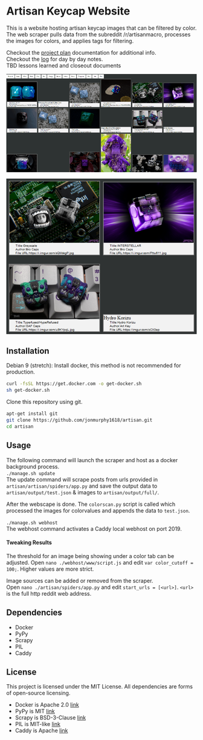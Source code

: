 # Artisan Keycap Website
This is a website hosting artisan keycap images that can be filtered by color. The web scraper pulls data from the subreddit /r/artisanmacro, processes the images for colors, and applies tags for filtering.  

Checkout the [project plan](project_plan.md) documentation for additional info.  
Checkout the [log](build_log.md) for day by day notes.  
TBD lessons learned and closeout documents

![GIF showing the website in action!](gif.gif)  

![IMG showing the tiles in detail](img.png)

## Installation
Debian 9 (stretch):
Install docker, this method is not recommended for production.
```bash
curl -fsSL https://get.docker.com -o get-docker.sh
sh get-docker.sh
```
Clone this repository using git.
```bash
apt-get install git
git clone https://github.com/jonmurphy1618/artisan.git
cd artisan
```

## Usage
The following command will launch the scraper and host as a docker background process.  
`./manage.sh update`  
The update command will scrape posts from urls provided in `artisan/artisan/spiders/app.py` 
and save the output data to `artisan/output/test.json` & images to `artisan/output/full/`.  

After the webscape is done. The `colorscan.py` script is called which processed the images for colorvalues
and appends the data to `test.json`.  

`./manage.sh webhost`  
The webhost command activates a Caddy local webhost on port 2019.

#### Tweaking Results
The threshold for an image being showing under a color tab can be adjusted.
Open `nano ./webhost/www/script.js` and edit `var color_cutoff = 100;`. Higher values are more strict.  

Image sources can be added or removed from the scraper.  
Open `nano ./artisan/spiders/app.py` and edit `start_urls = [<url>]`. `<url>` is the full http reddit web address.

## Dependencies
- Docker
- PyPy
- Scrapy
- PIL
- Caddy

## License
This project is licensed under the MIT License. All dependencies are forms of open-source licensing.
- Docker is Apache 2.0 [link][1]
- PyPy is MIT [link][2]
- Scrapy is BSD-3-Clause [link][3]
- PIL is MIT-like [link][4]
- Caddy is Apache [link][5]

[1]:https://github.com/moby/moby/blob/master/LICENSE
[2]:https://bitbucket.org/pypy/pypy/src/default/LICENSE
[3]:https://github.com/scrapy/scrapy/blob/master/LICENSE
[4]:http://www.pythonware.com/products/pil/license.htm
[5]:https://github.com/caddyserver/caddy/blob/master/LICENSE.txt
